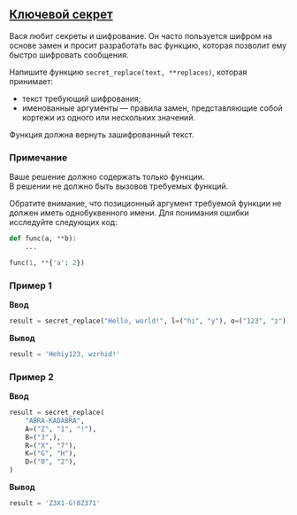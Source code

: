 ## [Ключевой секрет](../../../solutions/4.2/42_j.py)

Вася любит секреты и шифрование. Он часто пользуется шифром на основе замен и просит разработать вас функцию, которая позволит ему быстро шифровать сообщения.

Напишите функцию `secret_replace(text, **replaces)`, которая принимает:

- текст требующий шифрования;
- именованные аргументы — правила замен, представляющие собой кортежи из одного или нескольких значений.

Функция должна вернуть зашифрованный текст.

### Примечание

Ваше решение должно содержать только функции.\
В решении не должно быть вызовов требуемых функций.

Обратите внимание, что позиционный аргумент требуемой функции не должен иметь однобуквенного имени. Для понимания ошибки исследуйте следующих код:

```python
def func(a, **b):
    ...

func(1, **{'a': 2})
```

### Пример 1

__Ввод__
```python
result = secret_replace("Hello, world!", l=("hi", "y"), o=("123", "z"))
```

__Вывод__
```python
result = 'Hehiy123, wzrhid!'
```

### Пример 2

__Ввод__
```python
result = secret_replace(
    "ABRA-KADABRA",
    A=("Z", "1", "!"),
    B=("3",),
    R=("X", "7"),
    K=("G", "H"),
    D=("0", "2"),
)
```

__Вывод__
```python
result = 'Z3X1-G!0Z371'
```